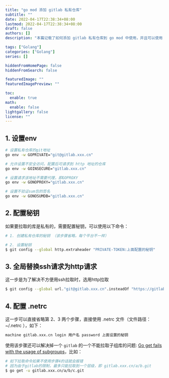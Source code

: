 ```yaml
---
title: "go mod 添加 gitlab 私有仓库"
subtitle: ""
date: 2022-04-17T22:38:34+08:00
lastmod: 2022-04-17T22:38:34+08:00
draft: false
authors: []
description: "本篇记载了如何添加 gitlab 私有仓库到 go mod 中使用，并且可以使用 go get 命令获取到私有仓库的依赖。"

tags: ["Golang"]
categories: ["Golang"]
series: []

hiddenFromHomePage: false
hiddenFromSearch: false

featuredImage: ""
featuredImagePreview: ""

toc:
  enable: true
math:
  enable: false
lightgallery: false
license: ""
---
```


<!--more-->

## 1. 设置env

```bash
# 设置私有仓库的git地址
go env -w GOPRIVATE="git@gitlab.xxx.cn"

# 允许设置不安全访问，配置后可请求到 http 地址的仓库
go env -w GOINSECURE="gitlab.xxx.cn"

# 设置请求该地址不需要代理，即GOPROXY
go env -w GONOPROXY="gitlab.xxx.cn"

# 设置不验证sum包的签名
go env -w GONOSUMDB="gitlab.xxx.cn"
```

## 2. 配置秘钥

如果要拉取的库是私有的，需要配置秘钥，可以使用以下命令：

```bash
# 1. 创建私有仓库的秘钥 （该步骤省略，每个平台不一样）

# 2. 设置秘钥
$ git config --global http.extraheader "PRIVATE-TOKEN:上面配置的秘钥"
```

## 3. 全局替换ssh请求为http请求

这一步是为了解决不方便用ssh拉取时，选用http拉取

```bash
$ git config --global url."git@gitlab.xxx.cn".insteadOf "https://gitlab.xxx.cn"
```

## 4. 配置 .netrc

这一步可以直接省略第 2、3 两个步骤，直接使用 .netrc 文件（文件路径： ~/.netrc ），如下：

```bash
machine gitlab.xxx.cn login 用户名 password 上面设置的秘钥
```

使用该步骤还可以解决掉一个 `gitlab` 的一个不能拉取子组库的问题: [Go get fails with the usage of subgroups](https://gitlab.com/gitlab-org/gitlab-foss/-/issues/30785)，比如：

```bash
# 如下拉取命令如果不使用步骤4的话就会报错 
# 因为由于gitlab的限制，最多只能拉取到一个层级，即 gitlab.xxx.cn/a/b.git
$ go get -u gitlab.xxx.cn/a/b/c.git
```